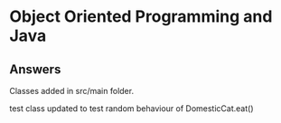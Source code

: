 


# Object Oriented Programming and Java

## Answers

Classes added in src/main folder.

test class updated to test random behaviour of DomesticCat.eat()